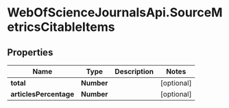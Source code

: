 # WebOfScienceJournalsApi.SourceMetricsCitableItems

## Properties

Name | Type | Description | Notes
------------ | ------------- | ------------- | -------------
**total** | **Number** |  | [optional] 
**articlesPercentage** | **Number** |  | [optional] 


